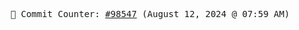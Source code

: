 <p align="center">
    <samp>
        📮 Commit Counter: <a href="https://github.com/Javascript-void0/Javascript-void0/commits/main">#98547</a> (August 12, 2024 @ 07:59 AM)
    </samp>
</p>